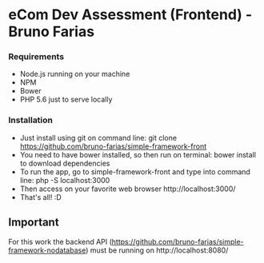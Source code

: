 # eCom Dev Assessment (Frontend) - Bruno Farias

### Requirements
- Node.js running on your machine
- NPM
- Bower
- PHP 5.6 just to serve locally

### Installation

- Just install using git on command line: git clone https://github.com/bruno-farias/simple-framework-front
- You need to have bower installed, so then run on terminal: bower install to download dependencies
- To run the app, go to simple-framework-front and type into command line: php -S localhost:3000
- Then access on your favorite web browser http://localhost:3000/
- That's all! :D

## Important

For this work the backend API (https://github.com/bruno-farias/simple-framework-nodatabase) must be running on http://localhost:8080/
